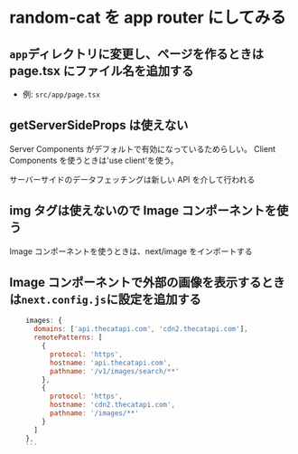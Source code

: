 # random-cat を app router にしてみる

## `app`ディレクトリに変更し、ページを作るときは page.tsx にファイル名を追加する

- 例: `src/app/page.tsx`

## getServerSideProps は使えない

Server Components がデフォルトで有効になっているためらしい。
Client Components を使うときは'use client'を使う。

サーバーサイドのデータフェッチングは新しい API を介して行われる

## img タグは使えないので Image コンポーネントを使う

Image コンポーネントを使うときは、next/image をインポートする

## Image コンポーネントで外部の画像を表示するときは`next.config.js`に設定を追加する

````js
    images: {
      domains: ['api.thecatapi.com', 'cdn2.thecatapi.com'],
      remotePatterns: [
        {
          protocol: 'https',
          hostname: 'api.thecatapi.com',
          pathname: '/v1/images/search/**'
        },
        {
          protocol: 'https',
          hostname: 'cdn2.thecatapi.com',
          pathname: '/images/**'
        }
      ]
    },
    ```
````
